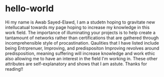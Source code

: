 # hello-world
Hi my name is Awab Sayed-Elawd, I am a studetn hoping to gravitate new intellucatual towards my page hoping to increase my knowledge in this work field. The importance of illuminating your projects is to help create a tantamount of networks rather than certifications that are gathered through incomprehensible style of procastination.
Qaulities that I have listed include being Entrprenuer, Improving, and predispositon
Improving revolves around predisposition, meaning suffering will increase knowledge and work ethic also allowing me to have an interest in the field I'm working in. These other attributes are self-explanatory and shows that I am astute.
Thanks for reading!!
